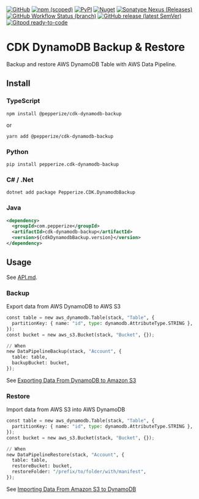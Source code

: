 [![GitHub](https://img.shields.io/github/license/pepperize/cdk-dynamodb-backup?style=flat-square)](https://github.com/pepperize/cdk-dynamodb-backup/blob/main/LICENSE)
[![npm (scoped)](https://img.shields.io/npm/v/@pepperize/cdk-dynamodb-backup?style=flat-square)](https://www.npmjs.com/package/@pepperize/cdk-dynamodb-backup)
[![PyPI](https://img.shields.io/pypi/v/pepperize.cdk-dynamodb-backup?style=flat-square)](https://pypi.org/project/pepperize.cdk-dynamodb-backup/)
[![Nuget](https://img.shields.io/nuget/v/Pepperize.CDK.DynamodbBackup?style=flat-square)](https://www.nuget.org/packages/Pepperize.CDK.DynamodbBackup/)
[![Sonatype Nexus (Releases)](https://img.shields.io/nexus/r/com.pepperize/cdk-dynamodb-backup?server=https%3A%2F%2Fs01.oss.sonatype.org%2F&style=flat-square)](https://s01.oss.sonatype.org/content/repositories/releases/com/pepperize/cdk-dynamodb-backup/)
[![GitHub Workflow Status (branch)](https://img.shields.io/github/workflow/status/pepperize/cdk-dynamodb-backup/release/main?label=release&style=flat-square)](https://github.com/pepperize/cdk-dynamodb-backup/actions/workflows/release.yml)
[![GitHub release (latest SemVer)](https://img.shields.io/github/v/release/pepperize/cdk-dynamodb-backup?sort=semver&style=flat-square)](https://github.com/pepperize/cdk-dynamodb-backup/releases)
[![Gitpod ready-to-code](https://img.shields.io/badge/Gitpod-ready--to--code-blue?logo=gitpod&style=flat-square)](https://gitpod.io/#https://github.com/pepperize/cdk-dynamodb-backup)

# CDK DynamoDB Backup & Restore

Backup and restore AWS DynamoDB Table with AWS Data Pipeline.

## Install

### TypeScript

```shell
npm install @pepperize/cdk-dynamodb-backup
```

or

```shell
yarn add @pepperize/cdk-dynamodb-backup
```

### Python

```shell
pip install pepperize.cdk-dynamodb-backup
```

### C# / .Net

```
dotnet add package Pepperize.CDK.DynamodbBackup
```

### Java

```xml
<dependency>
  <groupId>com.pepperize</groupId>
  <artifactId>cdk-dynamodb-backup</artifactId>
  <version>${cdkDynamodbBackup.version}</version>
</dependency>
```

## Usage

See [API.md](https://github.com/pepperize/cdk-dynamodb-backup/blob/main/API.md).

### Backup

Export data from AWS DynamoDB to AWS S3

```python
const table = new aws_dynamodb.Table(stack, "Table", {
  partitionKey: { name: "id", type: dynamodb.AttributeType.STRING },
});
const bucket = new aws_s3.Bucket(stack, "Bucket", {});

// When
new DataPipelineBackup(stack, "Account", {
  table: table,
  backupBucket: bucket,
});
```

See [Exporting Data From DynamoDB to Amazon S3](https://docs.aws.amazon.com/amazondynamodb/latest/developerguide/DynamoDBPipeline.html#DataPipelineExportImport.Exporting)

### Restore

Import data from AWS S3 into AWS DynamoDB

```python
const table = new aws_dynamodb.Table(stack, "Table", {
  partitionKey: { name: "id", type: dynamodb.AttributeType.STRING },
});
const bucket = new aws_s3.Bucket(stack, "Bucket", {});

// When
new DataPipelineRestore(stack, "Account", {
  table: table,
  restoreBucket: bucket,
  restoreFolder: "/prefix/to/folder/with/manifest",
});
```

See [Importing Data From Amazon S3 to DynamoDB](https://docs.aws.amazon.com/amazondynamodb/latest/developerguide/DynamoDBPipeline.html#DataPipelineExportImport.Importing)
